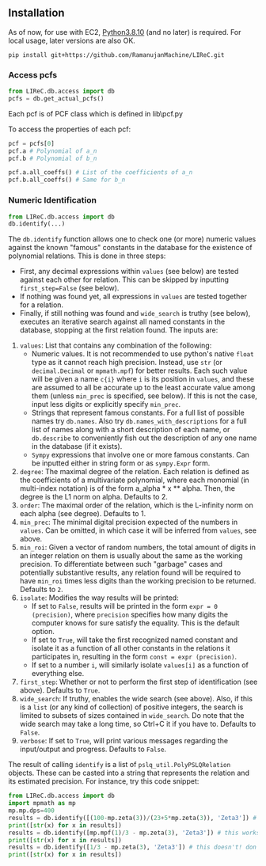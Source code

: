 ## Installation

As of now, for use with EC2, [Python3.8.10](https://www.python.org/downloads/release/python-3810/) (and no later) is required. For local usage, later versions are also OK. 
```commandline
pip install git+https://github.com/RamanujanMachine/LIReC.git
```

### Access pcfs
```python
from LIReC.db.access import db
pcfs = db.get_actual_pcfs()
```
Each pcf is of PCF class which is defined in lib\pcf.py

To access the properties of each pcf:
```python
pcf = pcfs[0]
pcf.a # Polynomial of a_n
pcf.b # Polynomial of b_n

pcf.a.all_coeffs() # List of the coefficients of a_n
pcf.b.all_coeffs() # Same for b_n
```

### Numeric Identification
```python
from LIReC.db.access import db
db.identify(...)
```
The `db.identify` function allows one to check one (or more) numeric values against the known "famous" constants in the database for the existence of polynomial relations. This is done in three steps:
- First, any decimal expressions within `values` (see below) are tested against each other for relation. This can be skipped by inputting `first_step=False` (see below).
- If nothing was found yet, all expressions in `values` are tested together for a relation.
- Finally, if still nothing was found and `wide_search` is truthy (see below), executes an iterative search against all named constants in the database, stopping at the first relation found. 
The inputs are:
1. `values`: List that contains any combination of the following:
   - Numeric values. It is not recommended to use python's native `float` type as it cannot reach high precision. Instead, use `str` (or `decimal.Decimal` or `mpmath.mpf`) for better results. Each such value will be given a name `c{i}` where `i` is its position in `values`, and these are assumed to all be accurate up to the least accurate value among them (unless `min_prec` is specified, see below). If this is not the case, input less digits or explicitly specify `min_prec`.
   - Strings that represent famous constants. For a full list of possible names try `db.names`. Also try `db.names_with_descriptions` for a full list of names along with a short description of each name, or `db.describe` to conveniently fish out the description of any one name in the database (if it exists).
   - `Sympy` expressions that involve one or more famous constants. Can be inputted either in string form or as `sympy.Expr` form.
2. `degree`: The maximal degree of the relation. Each relation is defined as the coefficients of a multivariate polynomial, where each monomial (in multi-index notation) is of the form a_alpha \* x \*\* alpha. Then, the degree is the L1 norm on alpha. Defaults to 2.
3. `order`: The maximal order of the relation, which is the L-infinity norm on each alpha (see degree). Defaults to 1.
4. `min_prec`: The minimal digital precision expected of the numbers in `values`. Can be omitted, in which case it will be inferred from `values`, see above.
5. `min_roi`: Given a vector of random numbers, the total amount of digits in an integer relation on them is usually about the same as the working precision. To differentiate between such "garbage" cases and potentially substantive results, any relation found will be required to have `min_roi` times less digits than the working precision to be returned. Defaults to `2`.
6. `isolate`: Modifies the way results will be printed:
   - If set to `False`, results will be printed in the form `expr = 0 (precision)`, where `precision` specifies how many digits the computer knows for sure satisfy the equality. This is the default option.
   - If set to `True`, will take the first recognized named constant and isolate it as a function of all other constants in the relations it participates in, resulting in the form `const = expr (precision)`.
   - If set to a number `i`, will similarly isolate `values[i]` as a function of everything else.
7. `first_step`: Whether or not to perform the first step of identification (see above). Defaults to `True`.
8. `wide_search`: If truthy, enables the wide search (see above). Also, if this is a `list` (or any kind of collection) of positive integers, the search is limited to subsets of sizes contained in `wide_search`. Do note that the wide search may take a long time, so Ctrl+C it if you have to. Defaults to `False`.
9. `verbose`: If set to `True`, will print various messages regarding the input/output and progress. Defaults to `False`.

The result of calling `identify` is a list of `pslq_util.PolyPSLQRelation` objects. These can be casted into a string that represents the relation and its estimated precision. For instance, try this code snippet:
```python
from LIReC.db.access import db
import mpmath as mp
mp.mp.dps=400
results = db.identify([(100-mp.zeta(3))/(23+5*mp.zeta(3)), 'Zeta3']) # first run should take a few seconds to query the db...
print([str(x) for x in results])
results = db.identify([mp.mpf(1)/3 - mp.zeta(3), 'Zeta3']) # this works
print([str(x) for x in results])
results = db.identify([1/3 - mp.zeta(3), 'Zeta3']) # this doesn't! don't let bad floats pollute your numbers!
print([str(x) for x in results])
```
